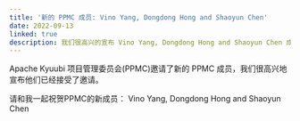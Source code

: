 ```yaml
---
title: '新的 PPMC 成员: Vino Yang, Dongdong Hong and Shaoyun Chen'
date: 2022-09-13
linked: true
description: 我们很高兴的宣布 Vino Yang, Dongdong Hong and Shaoyun Chen 成为新的 Kyuubi PPMC members.
---
```

<!---
  Licensed under the Apache License, Version 2.0 (the "License");
  you may not use this file except in compliance with the License.
  You may obtain a copy of the License at

   http://www.apache.org/licenses/LICENSE-2.0

  Unless required by applicable law or agreed to in writing, software
  distributed under the License is distributed on an "AS IS" BASIS,
  WITHOUT WARRANTIES OR CONDITIONS OF ANY KIND, either express or implied.
  See the License for the specific language governing permissions and
  limitations under the License. See accompanying LICENSE file.
-->

Apache Kyuubi 项目管理委员会(PPMC)邀请了新的 PPMC 成员，我们很高兴地宣布他们已经接受了邀请。

请和我一起祝贺PPMC的新成员：
Vino Yang, Dongdong Hong and Shaoyun Chen
